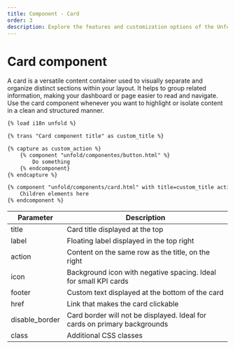 ```yaml
---
title: Component - Card
order: 3
description: Explore the features and customization options of the Unfold card component
---
```


# Card component

A card is a versatile content container used to visually separate and organize distinct sections within your layout. It helps to group related information, making your dashboard or page easier to read and navigate. Use the card component whenever you want to highlight or isolate content in a clean and structured manner.

```html
{% load i18n unfold %}

{% trans "Card component title" as custom_title %}

{% capture as custom_action %}
    {% component "unfold/componentes/button.html" %}
        Do something
    {% endcomponent}
{% endcapture %}

{% component "unfold/components/card.html" with title=custom_title action=custom_action %}
    Children elements here
{% endcomponent %}
```

| Parameter       | Description                                                               |
| --------------- | ------------------------------------------------------------------------- |
| title           | Card title displayed at the top                                           |
| label           | Floating label displayed in the top right                                 |
| action          | Content on the same row as the title, on the right                        |
| icon            | Background icon with negative spacing. Ideal for small KPI cards          |
| footer          | Custom text displayed at the bottom of the card                           |
| href            | Link that makes the card clickable                                        |
| disable_border  | Card border will not be displayed. Ideal for cards on primary backgrounds |
| class           | Additional CSS classes                                                    |
